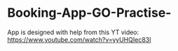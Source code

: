 # Booking-App-GO-Practise-

App is designed with help from this YT video: https://www.youtube.com/watch?v=yyUHQIec83I

